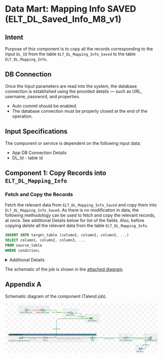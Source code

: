 # Data Mart: Mapping Info SAVED (ELT_DL_Saved_Info_M8_v1)

## Intent
Purpose of this component is to copy all the records corresponding to the input `DL_ID` from the table `ELT_DL_Mapping_Info_Saved` to the table `ELT_DL_Mapping_Info`.

## DB Connection 

Once the Input parameters are read into the system, the database connection is established using the provided details — such as URL, username, password, and properties. 

 - Auto commit should be enabled.
 - The database connection must be properly closed at the end of the operation.

 ## Input Specifications
The component or service is dependent on the following input data:

- App DB Connection Details
- DL_Id - table id

## Component 1: Copy Records into `ELT_DL_Mapping_Info`

### Fetch and Copy the Records
Fetch the relevant data from `ELT_DL_Mapping_Info_Saved` and copy them into `ELT_DL_Mapping_Info_Saved`. As there is no modification in data, the following methodology can be used to fetch and copy the relevant records, at once. See additional Details below for list of the fields. Also, before copying delete all the relevant data from the table `ELT_DL_Mapping_Info`.

```sql
INSERT INTO target_table (column1, column2, column3, ...)
SELECT column1, column2, column3, ...
FROM source_table
WHERE condition;
```

<details>
<summary>Additional Details</summary>

In the talend job, following fields are fetched and copied

```sql
"SELECT 
  `ELT_DL_Mapping_Info_Saved`.`DL_Id`, 
  `ELT_DL_Mapping_Info_Saved`.`DL_Name`, 
  `ELT_DL_Mapping_Info_Saved`.`DL_Column_Names`, 
  `ELT_DL_Mapping_Info_Saved`.`Constraints`, 
  `ELT_DL_Mapping_Info_Saved`.`DL_Data_Types`, 
  `ELT_DL_Mapping_Info_Saved`.`Column_Type`, 
  `ELT_DL_Mapping_Info_Saved`.`Added_Date`, 
  `ELT_DL_Mapping_Info_Saved`.`Added_User`, 
  `ELT_DL_Mapping_Info_Saved`.`Updated_Date`, 
  `ELT_DL_Mapping_Info_Saved`.`Updated_User`
FROM `ELT_DL_Mapping_Info_Saved`
where DL_Id='"+context.DL_Id+"'"
```
Before inserting the records, all existing relevant records are purged.

```sql
     "Delete from ELT_DL_Mapping_Info  where DL_Id='"+context.DL_Id+"'"
```

</details>

The schematic of the job is shown in the [attached diagram](#appendix-a).



## Appendix A

Schematic diagram of the component (Talend job).

![schematic diagram](./ELT_DL_Saved_Info_M8_v1_0.png "ELT_DL_Saved_Info_M8_v1")
